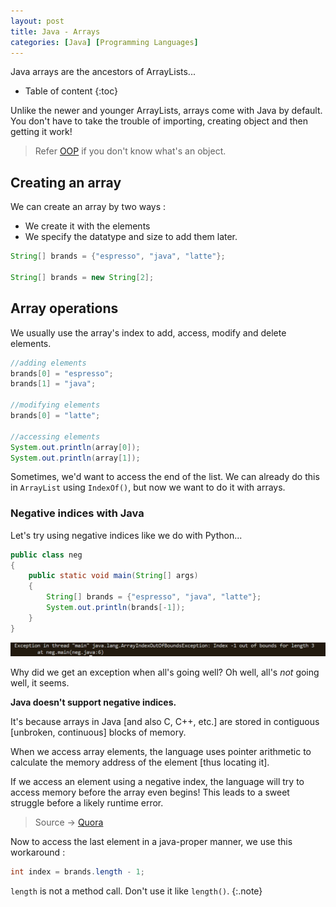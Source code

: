 ```yaml
---
layout: post
title: Java - Arrays
categories: [Java] [Programming Languages]
---
```


Java arrays are the ancestors of ArrayLists...

* Table of content
{:toc}

Unlike the newer and younger ArrayLists, arrays come with Java by default. You don't have to take the trouble of importing, creating object and then getting it work!

> Refer [OOP](/_posts/2024-06-17-oop.md) if you don't know what's an object.

## Creating an array

We can create an array by two ways :

* We create it with the elements
* We specify the datatype and size to add them later.

```java
String[] brands = {"espresso", "java", "latte"};

String[] brands = new String[2];
```

## Array operations

We usually use the array's index to add, access, modify and delete elements.

```java
//adding elements
brands[0] = "espresso";
brands[1] = "java";

//modifying elements
brands[0] = "latte";

//accessing elements
System.out.println(array[0]);
System.out.println(array[1]);
```

Sometimes, we'd want to access the end of the list. We can already do this in ``ArrayList`` using ``IndexOf()``, but now we want to do it with arrays.

### Negative indices with Java

Let's try using negative indices like we do with Python...

```java
public class neg
{
    public static void main(String[] args)
    {
        String[] brands = {"espresso", "java", "latte"};
        System.out.println(brands[-1]);
    }
}
```

![alt text](/images/img1.png)

Why did we get an exception when all's going well? Oh well, all's *not* going well, it seems.

**Java doesn't support negative indices.**

It's because arrays in Java [and also C, C++, etc.] are stored in contiguous [unbroken, continuous] blocks of memory.

When we access array elements, the language uses pointer arithmetic to calculate the memory address of the element [thus locating it].

If we access an element using a negative index, the language will try to access memory before the array even begins! This leads to a sweet struggle before a likely runtime error.

> Source -> [Quora](https://www.quora.com/Can-you-use-negative-numbers-as-array-indexes)

Now to access the last element in a java-proper manner, we use this workaround :

```java
int index = brands.length - 1;
```

`length` is not a method call. Don't use it like `length()`.
{:.note}
